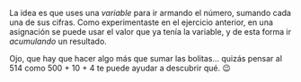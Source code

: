 La idea es que uses una *variable* para ir armando el número, sumando cada una de sus cifras. Como experimentaste en el ejercicio anterior, en una asignación se puede usar el valor que ya tenía la variable, y de esta forma ir *acumulando* un resultado.

Ojo, que hay que hacer algo más que sumar las bolitas... quizás pensar al 514 como 500 + 10 + 4 te puede ayudar a descubrir qué. :wink: